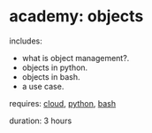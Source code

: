 # academy: objects

includes:
- what is object management?.
- objects in python.
- objects in bash.
- a use case.

requires: [cloud](./cloud.md), [python](./python.md), [bash](./bash.md)

duration: 3 hours
